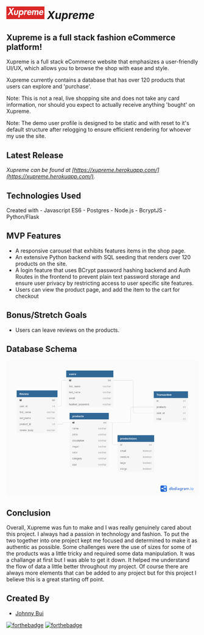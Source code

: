 # ***<img src='./src/assets/Xupreme-logo.png' width='100px'/> Xupreme***

## Xupreme is a full stack fashion eCommerce platform!

Xupreme is a full stack eCommerce website that emphasizes a user-friendly UI/UX, which allows you to browse the shop with ease and style.

Xupreme currently contains a database that has over 120 products that users can explore and 'purchase'.

Note: This is not a real, live shopping site and does not take any card information, nor should you expect to actually receive anything 'bought' on Xupreme.

Note: The demo user profile is designed to be static and with reset to it's default structure after relogging to ensure efficient rendering for whoever my use the site.

## Latest Release

*Xupreme can be found at [https://xupreme.herokuapp.com/](https://xupreme.herokuapp.com/).*

## Technologies Used
Created with 
    - Javascript ES6
    - Postgres 
    - Node.js
    - BcryptJS
    - Python/Flask


## MVP Features
- A responsive carousel that exhibits features items in the shop page.
- An extensive Python backend with SQL seeding that renders over 120 products on the site.
- A login feature that uses BCrypt password hashing backend and Auth Routes in the frontend to prevent plain text password storage and ensure user privacy by restricting access to user specific site features.
- Users can view the product page, and add the item to the cart for checkout

## Bonus/Stretch Goals
- Users can leave reviews on the products.


## Database Schema

<img src='xupreme-schema.png'>

## Conclusion
Overall, Xupreme was fun to make and I was really genuinely cared about this project. I always had a passion in technology and fashion. To put the two together into one project kept me focused and determined to make it as authentic as possible. Some challenges were the use of sizes for some of the products was a little tricky and required some data manipulation. It was a challange at first but I was able to get it down. It helped me understand the flow of data a little better throughout my project. Of course there are always more elements that can be added to any project but for this project I believe this is a great starting off point.




## Created By 
- [Johnny Bui](https://github.com/JBui923)

[![forthebadge](https://forthebadge.com/images/badges/made-with-javascript.svg)](https://forthebadge.com)
[![forthebadge](https://forthebadge.com/images/badges/made-with-python.svg)](https://forthebadge.com)
